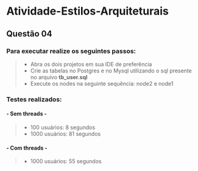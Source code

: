 # Atividade-Estilos-Arquiteturais

## Questão 04

### Para executar realize os seguintes passos:

> - Abra os dois projetos em sua IDE de preferência
> - Crie as tabelas no Postgres e no Mysql utilizando o sql presente no arquivo **tb_user.sql**
> - Execute os nodes na seguinte sequência: node2 e node1

### Testes realizados:

#### - Sem threads - 

> - 100 usuários: 8 segundos 
> - 1000 usuários: 81 segundos

#### - Com threads - 
 
> - 1000 usuários: 55 segundos